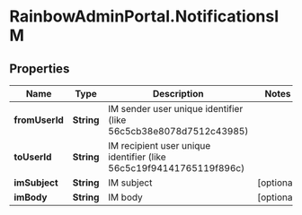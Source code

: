 # RainbowAdminPortal.NotificationsIM

## Properties

Name | Type | Description | Notes
------------ | ------------- | ------------- | -------------
**fromUserId** | **String** | IM sender user unique identifier (like 56c5cb38e8078d7512c43985) | 
**toUserId** | **String** | IM recipient user unique identifier (like 56c5c19f94141765119f896c) | 
**imSubject** | **String** | IM subject | [optional] 
**imBody** | **String** | IM body | [optional] 


